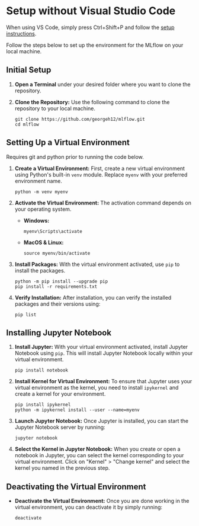 # Setup without Visual Studio Code
When using VS Code, simply press Ctrl+Shift+P and follow the [setup instructions](https://code.visualstudio.com/docs/python/environments).

Follow the steps below to set up the environment for the MLflow on your local machine.

## Initial Setup

1. **Open a Terminal** under your desired folder where you want to clone the repository.

2. **Clone the Repository:** Use the following command to clone the repository to your local machine. 
    ```
    git clone https://github.com/georgeh12/mlflow.git
    cd mlflow
    ```

## Setting Up a Virtual Environment
Requires git and python prior to running the code below.

1. **Create a Virtual Environment:** First, create a new virtual environment using Python's built-in `venv` module. Replace `myenv` with your preferred environment name.
    ```
    python -m venv myenv
    ```

2. **Activate the Virtual Environment:** The activation command depends on your operating system.

    - **Windows:**
        ```
        myenv\Scripts\activate
        ```

    - **MacOS & Linux:**
        ```
        source myenv/bin/activate
        ```

3. **Install Packages:** With the virtual environment activated, use `pip` to install the packages.
    ```
    python -m pip install --upgrade pip
    pip install -r requirements.txt
    ```

4. **Verify Installation:** After installation, you can verify the installed packages and their versions using:
    ```
    pip list
    ```

## Installing Jupyter Notebook

1. **Install Jupyter:** With your virtual environment activated, install Jupyter Notebook using `pip`. This will install Jupyter Notebook locally within your virtual environment.
    ```
    pip install notebook
    ```

2. **Install Kernel for Virtual Environment:** To ensure that Jupyter uses your virtual environment as the kernel, you need to install `ipykernel` and create a kernel for your environment.
    ```
    pip install ipykernel
    python -m ipykernel install --user --name=myenv
    ```

3. **Launch Jupyter Notebook:** Once Jupyter is installed, you can start the Jupyter Notebook server by running:
    ```
    jupyter notebook
    ```

4. **Select the Kernel in Jupyter Notebook:** When you create or open a notebook in Jupyter, you can select the kernel corresponding to your virtual environment. Click on "Kernel" > "Change kernel" and select the kernel you named in the previous step.

## Deactivating the Virtual Environment

- **Deactivate the Virtual Environment:** Once you are done working in the virtual environment, you can deactivate it by simply running:
    ```
    deactivate
    ```

